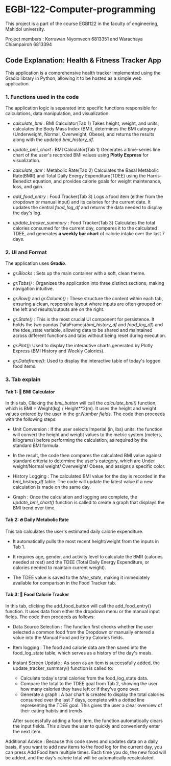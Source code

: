 # EGBI-122-Computer-programming
This project is a part of the course EGBI122 in the faculty of engineering, Mahidol university.

Project members : Korrawan Niyomvech 6813351 and Warachaya Chiampairoh 6813394

## Code Explanation: Health & Fitness Tracker App
This application is a comprehensive health tracker implemented using the Gradio library in Python, allowing it to be hosted as a simple web application.

### 1. Functions used in the code
The application logic is separated into specific functions responsible for calculations, data manipulation, and visualization:

- _calculate_bmi_ : BMI Calculator(Tab 1)
  Takes height, weight, and units, calculates the Body Mass Index (BMI), determines the BMI category (Underweight, Normal, Overweight, Obese), and returns the results along with the updated _bmi_history_df_.

- _update_bmi_chart_ : BMI Calculator(Tab 1)
  Generates a time-series line chart of the user's recorded BMI values using **Plotly Express** for visualization.

- _calculate_dmr_ : Metabolic Rate(Tab 2)
  Calculates the Basal Metabolic Rate(BMR) and Total Daily Energy Expenditure(TDEE) using the Harris-Benedict equation, and provides calorie goals for weight maintenance, loss, and gain.

- _add_food_entry_ : Food Tracker(Tab 3)
  Logs a food item (either from the dropdown or manual input) and its calories for the current date. It updates the central _food_log_df_ and returns the data needed to display the day's log.

- _update_tracker_summary_ : Food Tracker(Tab 3)
  Calculates the total calories consumed for the current day, compares it to the calculated TDEE, and generates **a weekly bar chart** of calorie intake over the last 7 days.

### 2. UI and Format
The application uses _**Gradio**_.

- _gr.Blocks_ : Sets up the main container with a soft, clean theme.

- _gr.Tabs()_ : Organizes the application into three distinct sections, making navigation intuitive.

- _gr.Row()_ and _gr.Column()_ : These structure the content within each tab, ensuring a clean, responsive layout where inputs are often grouped on the left and results/outputs are on the right.

- _gr.State()_ : This is the most crucial UI component for persistence. It holds the two pandas DataFrames(_bmi_history_df_ and _food_log_df_) and the tdee_state variable, allowing data to be shared and maintained across different functions and tabs without being reset during execution.

- _gr.Plot()_: Used to display the interactive charts generated by Plotly Express (BMI History and Weekly Calories).

- _gr.Dataframe()_: Used to display the interactive table of today's logged food items.

### 3. Tab explain
#### Tab 1: 💪 BMI Calculator
  In this tab, Clicking the _bmi_button_ will call the _calculate_bmi()_ function, which is BMI = Weight(kg) / Height**2(m). It uses the height and weight values entered by  the user in the _gr.Number fields_. The code then proceeds with the following steps:

- Unit Conversion : If the user selects Imperial (in, lbs) units, the function will convert the height and weight values to the metric system (meters, kilograms) before performing the calculation, as required by the standard BMI formula.

- In the result, the code then compares the calculated BMI value against standard criteria to determine the user's category, which are Under weight/Normal weight/ Overweight/ Obese, and assigns a specific color.

- History Logging : The calculated BMI value for the day is recorded in the _bmi_history_df_ table. The code will update the latest value if a new calculation is made on the same day.

- Graph : Once the calculation and logging are complete, the _update_bmi_chart()_ function is called to create a graph that displays the BMI trend over time.


#### Tab 2: 🔥 Daily Metabolic Rate
  This tab calculates the user's estimated daily calorie expenditure.

- It automatically pulls the most recent height/weight from the inputs in Tab 1.

- It requires age, gender, and activity level to calculate the BMR (calories needed at rest) and the TDEE (Total Daily Energy Expenditure, or calories needed to maintain current weight).

- The TDEE value is saved to the _tdee_state_, making it immediately available for comparison in the Food Tracker tab.

#### Tab 3: 🍏 Food Calorie Tracker
  In this tab, clicking the add_food_button will call the add_food_entry() function. It uses data from either the dropdown menu or the manual input fields. The code then proceeds as follows:

- Data Source Selection : The function first checks whether the user selected a common food from the Dropdown or manually entered a value into the Manual Food and Entry Calories  fields.
- Item logging : The food and calorie data are then saved into the food_log_state table, which serves as a history of the day's meals.
- Instant Screen Update : As soon as an item is successfully added, the update_tracker_summary() function is called to:
    - Calculate today's total calories from the food_log_state data.
    - Compare the total to the TDEE goal from Tab 2, showing the user how many calories they have left or if they've gone over.
    - Generate a graph : A bar chart is created to display the total calories consumed over the last 7 days, complete with a dotted line representing the TDEE goal. This gives the user a clear overview of their eating habits and trends.


  After successfully adding a food item, the function automatically clears the input fields. This allows the user to quickly and conveniently enter the next item.

Additional Advice : Because this code saves and updates data on a daily basis, if you want to add new items to the food log for the current day, you can press Add Food Item multiple times. Each time you do, the new food will be added, and the day's calorie total will be automatically recalculated.


